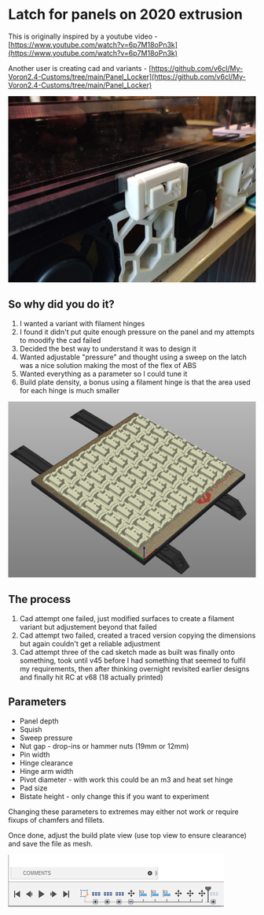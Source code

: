# Latch for panels on 2020 extrusion

This is originally inspired by a youtube video - [https://www.youtube.com/watch?v=6p7M18oPn3k](https://www.youtube.com/watch?v=6p7M18oPn3k)

Another user is creating cad and variants - [https://github.com/v6cl/My-Voron2.4-Customs/tree/main/Panel_Locker](https://github.com/v6cl/My-Voron2.4-Customs/tree/main/Panel_Locker)

![Latch](Images/Latch-v68-3mm.jpg)

## So why did you do it?

1. I wanted a variant with filament hinges
1. I found it didn't put quite enough pressure on the panel and my attempts to moodify the cad failed
1. Decided the best way to understand it was to design it
1. Wanted adjustable "pressure" and thought using a sweep on the latch was a nice solution making the most of the flex of ABS
1. Wanted everything as a parameter so I could tune it
1. Build plate density, a bonus using a filament hinge is that the area used for each hinge is much smaller

![250Plate](Images/250Plate.png)

## The process

1. Cad attempt one failed, just modified surfaces to create a filament variant but adjustement beyond that failed
1. Cad attempt two failed, created a traced version copying the dimensions but again couldn't get a reliable adjustment
1. Cad attempt three of the cad sketch made as built was finally onto something, took until v45 before I had something that seemed to fulfil my requirements, then after thinking overnight revisited earlier designs and finally hit RC at v68 (18 actually printed)

## Parameters

- Panel depth
- Squish
- Sweep pressure
- Nut gap - drop-ins or hammer nuts (19mm or 12mm)
- Pin width
- Hinge clearance
- Hinge arm width
- Pivot diameter - with work this could be an m3 and heat set hinge
- Pad size
- Bistate height - only change this if you want to experiment

Changing these parameters to extremes may either not work or require fixups of chamfers and fillets.

Once done, adjust the build plate view (use top view to ensure clearance) and save the file as mesh.

![BuildPlate](Images/BuildPlate.png)